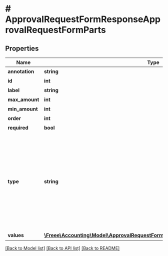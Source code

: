 # # ApprovalRequestFormResponseApprovalRequestFormParts

## Properties

Name | Type | Description | Notes
------------ | ------------- | ------------- | -------------
**annotation** | **string** | 追加説明 | [optional]
**id** | **int** | 項目ID |
**label** | **string** | 項目名 | [optional]
**max_amount** | **int** | 上限金額 | [optional]
**min_amount** | **int** | 下限金額 | [optional]
**order** | **int** | 順序 | [optional]
**required** | **bool** | 必須かどうか | [optional]
**type** | **string** | 項目種別 (title: 申請タイトル, single_line: 自由記述形式 1行, multi_line: 自由記述形式 複数行, select: プルダウン, date: 日付, amount: 金額, receipt: 添付ファイル, section: 部門ID, partner: 取引先ID, ninja_sign_document: 契約書（freeeサイン連携）) | [optional]
**values** | [**\Freee\Accounting\Model\ApprovalRequestFormResponseApprovalRequestFormValues[]**](ApprovalRequestFormResponseApprovalRequestFormValues.md) | 選択項目 | [optional]

[[Back to Model list]](../../README.md#models) [[Back to API list]](../../README.md#endpoints) [[Back to README]](../../README.md)
